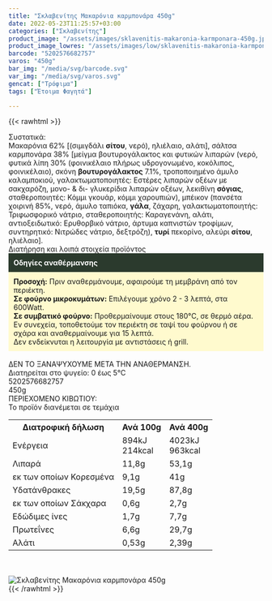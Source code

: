 ```yaml
---
title: "Σκλαβενίτης Μακαρόνια καρμπονάρα 450g"
date: 2022-05-23T11:25:57+03:00
categories: ["Σκλαβενίτης"]
product_image: "/assets/images/sklavenitis-makaronia-karmponara-450g.jpg"
product_image_lowres: "/assets/images/low/sklavenitis-makaronia-karmponara-450g.jpg"
barcode: "5202576682757"
varos: "450g"
bar_img: "/media/svg/barcode.svg"
var_img: "/media/svg/varos.svg"
gencat: ["Τρόφιμα"]
tags: ["Έτοιμα Φαγητά"]

---
```

{{< rawhtml >}}

<div class="sload541"><div class="product"><div id="sistatika">Συστατικά:</div><div class="alltext">Μακαρόνια 62% [(σιμιγδάλι <b>σίτου</b>, νερό), ηλιέλαιο, αλάτι], σάλτσα καρμπονάρα 38% [μείγμα βουτυρογάλακτος και φυτικών λιπαρών (νερό, φυτικά λίπη 30% (φοινικέλαιο πλήρως υδρογονωµένο, κοκόλιπος, φοινικέλαιο), σκόνη <b>βουτυρογάλακτος</b> 7.1%, τροποποιηµένο άµυλο καλαμποκιού, γαλακτωµατοποιητές: Εστέρες λιπαρών οξέων µε σακχαρόζη, µονο- &amp; δι- γλυκερίδια λιπαρών οξέων, λεκιθίνη <b>σόγιας</b>, σταθεροποιητές: Κόµµι γκουάρ, κόµµι χαρουπιών), μπέικον (πανσέτα χοιρινή 85%, νερό, άμυλο ταπιόκα, <b>γάλα</b>, ζάχαρη, γαλακτωματοποιητής: Τριφωσφορικό νάτριο, σταθεροποιητής: Καραγενάνη, αλάτι, αντιοξειδωτικό: Ερυθορβικό νάτριο, άρτυμα καπνιστών τροφίμων, συντηρητικό: Νιτρώδες νάτριο, δεξτρόζη), <b>τυρί</b> πεκορίνο, αλεύρι <b>σίτου</b>, ηλιέλαιο].</div><div id="loipa">Διατήρηση και λοιπά στοιχεία προϊόντος</div><div class="alltext"><div style="background:#2b3a2d;padding:10px;color:#fff"><b>Οδηγίες αναθέρμανσης</b></div><div style="background:#ffface;padding:10px;"><b>Προσοχή:</b> Πριν αναθερμάνουμε, αφαιρούμε τη μεμβράνη από τον περιέκτη.<br><b>Σε φούρνο μικροκυμάτων:</b> Επιλέγουμε χρόνο 2 - 3 λεπτά, στα 600Watt.<br><b>Σε συμβατικό φούρνο:</b> Προθερμαίνουμε στους 180°C, σε θερμό αέρα. Εν συνεχεία, τοποθετούμε τον περιέκτη σε ταψί του φούρνου ή σε σχάρα και αναθερμαίνουμε για 15 λεπτά.<br>Δεν ενδείκνυται η λειτουργία με αντιστάσεις ή grill.</div><br>ΔΕΝ ΤΟ ΞΑΝΑΨΥΧΟΥΜΕ ΜΕΤΑ ΤΗΝ ΑΝΑΘΕΡΜΑΝΣΗ.<br>Διατηρείται στο ψυγείο: 0 έως 5°C<br></div><div id="barcode"><div id="barimage1"></div><span id="bartext">5202576682757</span></div><div id="varos"><div id="varosimage1"></div><span id="varostext">450g</span></div><div id="kivotio">ΠΕΡΙΕΧΟΜΕΝΟ ΚΙΒΩΤΙΟΥ:<br>Το προϊόν διανέμεται σε τεμάχια</div><div class="tabout"><table id="diatable"><tbody><tr><th>Διατροφική δήλωση</th><th>Ανά 100g</th><th>Ανά 400g</th></tr><tr><td class="texr2">Ενέργεια</td><td class="texr">894kJ<br>214kcal</td><td class="texr">4023kJ<br>963kcal</td></tr><tr><td class="texr2">Λιπαρά</td><td class="texr">11,8g</td><td class="texr">53,1g</td></tr><tr><td class="gray">εκ των οποίων Κορεσµένα</td><td class="gray2">9,1g</td><td class="gray2">41g</td></tr><tr><td class="texr2">Yδατάνθρακες</td><td class="texr">19,5g</td><td class="texr">87,8g</td></tr><tr><td class="gray">εκ των οποίων Σάκχαρα</td><td class="gray2">0,6g</td><td class="gray2">2,7g</td></tr><tr><td class="texr2">Eδώδιμες ίνες</td><td class="texr">1,7g</td><td class="texr">7,7g</td></tr><tr><td class="texr2">Πρωτεΐνες</td><td class="texr">6,6g</td><td class="texr">29,7g</td></tr><tr><td class="texr2">Αλάτι</td><td class="texr">0,53g</td><td class="texr">2,39g</td></tr></tbody></table></div><br><br><div class="pimg"><img alt="Σκλαβενίτης Μακαρόνια καρμπονάρα 450g" title="Σκλαβενίτης Μακαρόνια καρμπονάρα 450g" src="/assets/images/sklavenitis-makaronia-karmponara-450g.jpg"></div></div></div>
{{< /rawhtml >}}


